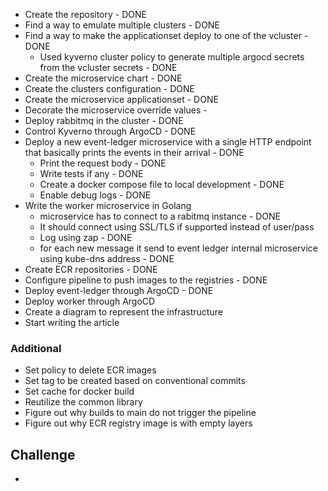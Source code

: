 - Create the repository - DONE
- Find a way to emulate multiple clusters - DONE
- Find a way to make the applicationset deploy to one of the vcluster - DONE
  - Used kyverno cluster policy to generate multiple argocd secrets from the vcluster secrets - DONE
- Create the microservice chart - DONE
- Create the clusters configuration - DONE
- Create the microservice applicationset - DONE
- Decorate the microservice override values - 
- Deploy rabbitmq in the cluster - DONE
- Control Kyverno through ArgoCD - DONE
- Deploy a new event-ledger microservice with a single HTTP endpoint that basically prints the events in their arrival - DONE
  - Print the request body - DONE
  - Write tests if any - DONE
  - Create a docker compose file to local development - DONE
  - Enable debug logs - DONE
- Write the worker microservice in Golang
  - microservice has to connect to a rabitmq instance - DONE
  - It should connect using SSL/TLS if supported instead of user/pass
  - Log using zap - DONE
  - for each new message it send to event ledger internal microservice using kube-dns address - DONE
- Create ECR repositories - DONE
- Configure pipeline to push images to the registries - DONE
- Deploy event-ledger through ArgoCD - DONE
- Deploy worker through ArgoCD
- Create a diagram to represent the infrastructure
- Start writing the article

### Additional
- Set policy to delete ECR images
- Set tag to be created based on conventional commits
- Set cache for docker build
- Reutilize the common library
- Figure out why builds to main do not trigger the pipeline
- Figure out why ECR registry image is with empty layers

## Challenge

- 
